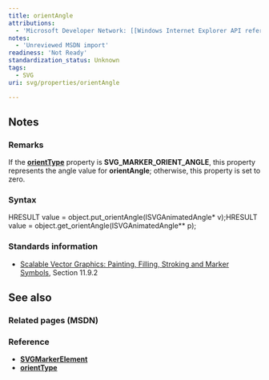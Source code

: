 ```yaml
---
title: orientAngle
attributions:
  - 'Microsoft Developer Network: [[Windows Internet Explorer API reference](http://msdn.microsoft.com/en-us/library/ie/hh828809%28v=vs.85%29.aspx) Article]'
notes:
  - 'Unreviewed MSDN import'
readiness: 'Not Ready'
standardization_status: Unknown
tags:
  - SVG
uri: svg/properties/orientAngle

---
```

## <span>Notes</span>

### <span>Remarks</span>

If the [**orientType**](/svg/properties/orientType) property is **SVG\_MARKER\_ORIENT\_ANGLE**, this property represents the angle value for **orientAngle**; otherwise, this property is set to zero.

### <span>Syntax</span>

HRESULT value = object.put\_orientAngle(ISVGAnimatedAngle\* v);HRESULT value = object.get\_orientAngle(ISVGAnimatedAngle\*\* p);

### <span>Standards information</span>

-   [Scalable Vector Graphics: Painting, Filling, Stroking and Marker Symbols](http://go.microsoft.com/fwlink/p/?linkid=199816), Section 11.9.2

## <span>See also</span>

### <span>Related pages (MSDN)</span>

### <span>Reference</span>

-   [**SVGMarkerElement**](/svg/elements/marker)
-   [**orientType**](/svg/properties/orientType)
